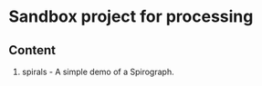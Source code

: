 Sandbox project for processing
==============================

Content
-------

1. spirals - A simple demo of a Spirograph.



